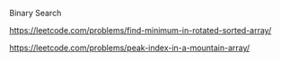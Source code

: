 Binary Search

https://leetcode.com/problems/find-minimum-in-rotated-sorted-array/

https://leetcode.com/problems/peak-index-in-a-mountain-array/
